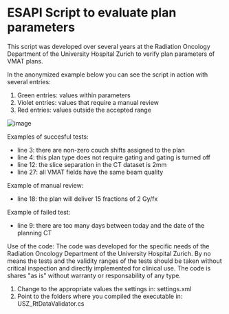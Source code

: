 # ESAPI Script to evaluate plan parameters

This script was developed over several years at the Radiation Oncology Department of the University Hospital Zurich to verify plan parameters of VMAT plans. 

In the anonymized example below you can see the script in action with several entries:
1) Green entries: values within parameters
2) Violet entries: values that require a manual review
3) Red entries: values outside the accepted range

![image](https://github.com/riccardodalbelloUSZ/ESAPI_RtDataValidator/assets/79981471/85ad2b6d-192f-4656-a0af-9834055df604)

Examples of succesful tests:
- line 3: there are non-zero couch shifts assigned to the plan
- line 4: this plan type does not require gating and gating is turned off
- line 12: the slice separation in the CT dataset is 2mm
- line 27: all VMAT fields have the same beam quality

Example of manual review:
- line 18: the plan will deliver 15 fractions of 2 Gy/fx

Example of failed test:
- line 9: there are too many days between today and the date of the planning CT

Use of the code:
The code was developed for the specific needs of the Radiation Oncology Department of the University Hospital Zurich. By no means the tests and the validity ranges of the tests should be taken without critical inspection and directly implemented for clinical use. The code is shares "as is" without warranty or responsability of any type.

1) Change to the appropriate values the settings in: settings.xml
2) Point to the folders where you compiled the executable in: USZ_RtDataValidator.cs

